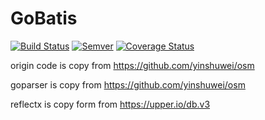 # GoBatis

[![Build Status](https://travis-ci.org/runner-mei/GoBatis.svg?branch=master)](https://travis-ci.org/runner-mei/GoBatis)
[![Semver](http://img.shields.io/SemVer/0.5.1.png)](http://semver.org/spec/v0.5.1.html)
[![Coverage Status](https://coveralls.io/repos/github/runner-mei/GoBatis/badge.svg)](https://coveralls.io/github/runner-mei/GoBatis)

origin code is copy from https://github.com/yinshuwei/osm

goparser is copy from https://github.com/yinshuwei/osm

reflectx is copy form from https://upper.io/db.v3
